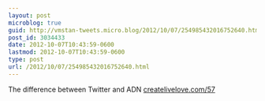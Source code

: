 ```yaml
---
layout: post
microblog: true
guid: http://vmstan-tweets.micro.blog/2012/10/07/254985432016752640.html
post_id: 3034433
date: 2012-10-07T10:43:59-0600
lastmod: 2012-10-07T10:43:59-0600
type: post
url: /2012/10/07/254985432016752640.html
---
```

The difference between Twitter and ADN <a href="http://createlivelove.com/57">createlivelove.com/57</a>
